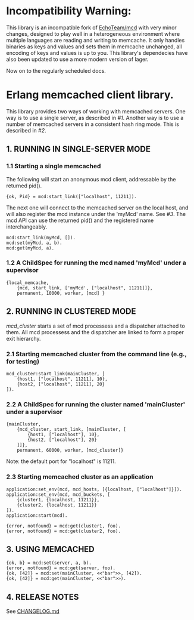 # Incompatibility Warning:
This library is an incompatible fork of [EchoTeam/mcd](http://github.com/EchoTeam/mcd/) with very minor changes, designed to play well in a heterogeneous environment where multiple languages are reading and writing to memcache. It only handles binaries as keys and values and sets them in memcache unchanged, all encoding of keys and values is up to you. This library's dependecies have also been updated to use a more modern version of lager. 

Now on to the regularly scheduled docs.

# Erlang memcached client library.

This library provides two ways of working with memcached servers. One way is to
use a single server, as described in *#1*. Another way is to use a number of
memcached servers in a consistent hash ring mode. This is described in *#2*.


## 1. RUNNING IN SINGLE-SERVER MODE

### 1.1  Starting a single memcached

The following will start an anonymous mcd client, addressable by the returned pid().

    {ok, Pid} = mcd:start_link(["localhost", 11211]).

The next one will connect to the memcached server on the local host, and will
also register the mcd instance under the 'myMcd' name. See *#3*.  The mcd API
can use the returned pid() and the registered name interchangeably.

    mcd:start_link(myMcd, []).
    mcd:set(myMcd, a, b).
    mcd:get(myMcd, a).

### 1.2  A ChildSpec for running the mcd named 'myMcd' under a supervisor

    {local_memcache,
        {mcd, start_link, ['myMcd', ["localhost", 11211]]},
        permanent, 10000, worker, [mcd] }

## 2. RUNNING IN CLUSTERED MODE

*mcd_cluster* starts a set of mcd processess and a dispatcher attached to them.
All mcd processess and the dispatcher are linked to form a proper exit hierarchy.

### 2.1  Starting memcached cluster from the command line (e.g., for testing)

    mcd_cluster:start_link(mainCluster, [
        {host1, ["localhost", 11211], 10},
        {host2, ["localhost", 11211], 20}
    ]).

### 2.2  A ChildSpec for running the cluster named 'mainCluster' under a supervisor

    {mainCluster,
        {mcd_cluster, start_link, [mainCluster, [
            {host1, ["localhost"], 10},
            {host2, ["localhost"], 20}
        ]]},
        permanent, 60000, worker, [mcd_cluster]}

Note: the default port for "localhost" is 11211.

### 2.3 Starting memcached cluster as an application

    application:set_env(mcd, mcd_hosts, [{localhost, ["localhost"]}]).
    application:set_env(mcd, mcd_buckets, [
        {cluster1, {localhost, 11211}},
        {cluster2, {localhost, 11211}}
    ]).
    application:start(mcd).

    {error, notfound} = mcd:get(cluster1, foo).
    {error, notfound} = mcd:get(cluster2, foo).

## 3. USING MEMCACHED

    {ok, b} = mcd:set(server, a, b).
    {error, notfound} = mcd:get(server, foo).
    {ok, [42]} = mcd:set(mainCluster, <<"bar">>, [42]).
    {ok, [42]} = mcd:get(mainCluster, <<"bar">>).

## 4. RELEASE NOTES

See [CHANGELOG.md](CHANGELOG.md)
